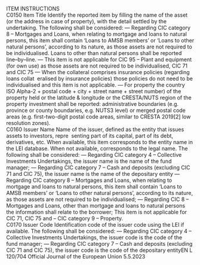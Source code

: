  
ITEM  INSTRUCTIONS  
C0150  Item Title  Identify the reported item by filling the name of the asset (or the address in case 
of property), with the detail settled by the undertaking. 
The following shall be considered: 
— Regarding CIC category 8 – Mortgages and Loans, when relating to mortgage 
and loans to natural persons, this item shall contain ‘Loans to AMSB 
members’ or ‘Loans to other natural persons’, according to its nature, as 
those assets are not required to be individualised. Loans to other than 
natural persons shall be reported line–by–line. 
— This item is not applicable for CIC 95 – Plant and equipment (for own use) as 
those assets are not required to be individualised, CIC 71 and CIC 75 
— When the collateral comprises insurance policies (regarding loans collat ­
eralised by insurance policies) those policies do not need to be individualised 
and this item is not applicable. 
— For property the country ISO Alpha-2 + postal code + city + street 
name + street number) of the property held or the latitude & longitude or 
the CRESTA/NUTS region of the property investment shall be reported: 
administrative boundaries (e.g. province or county boundaries, e.g. NUTS3 
level) or merged postal code areas (e.g. first-two-digit postal code areas, 
similar to CRESTA 2019[2] low resolution zones).  
C0160  Issuer Name  Name of the issuer, defined as the entity that issues assets to investors, repre ­
senting part of its capital, part of its debt, derivatives, etc. 
When available, this item corresponds to the entity name in the LEI database. 
When not available, corresponds to the legal name. 
The following shall be considered: 
— Regarding CIC category 4 – Collective Investments Undertakings, the issuer 
name is the name of the fund manager; 
— Regarding CIC category 7 – Cash and deposits (excluding CIC 71 and CIC 75), 
the issuer name is the name of the depositary entity 
— Regarding CIC category 8 – Mortgages and Loans, when relating to mortgage 
and loans to natural persons, this item shall contain ‘Loans to AMSB 
members’ or ‘Loans to other natural persons’, according to its nature, as 
those assets are not required to be individualised; 
— Regarding CIC 8 – Mortgages and Loans, other than mortgage and loans to 
natural persons the information shall relate to the borrower; 
This item is not applicable for CIC 71, CIC 75 and – CIC category 9 – Property.  
C0170  Issuer Code  Identification code of the issuer code using the LEI if available. 
The following shall be considered: 
— Regarding CIC category 4 – Collective Investments Undertakings, the issuer 
code is the code of the fund manager; 
— Regarding CIC category 7 – Cash and deposits (excluding CIC 71 and CIC 75), 
the issuer code is the code of the depositary entityEN  L 120/704 Official Journal of the European Union 5.5.2023